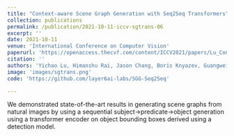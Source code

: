 ```yaml
---
title: "Context-aware Scene Graph Generation with Seq2Seq Transformers"
collection: publications
permalink: /publication/2021-10-11-iccv-sgtrans-06
excerpt: ''
date: 2021-10-11
venue: 'International Conference on Computer Vision'
paperurl: 'https://openaccess.thecvf.com/content/ICCV2021/papers/Lu_Context-Aware_Scene_Graph_Generation_With_Seq2Seq_Transformers_ICCV_2021_paper.pdf'
citation: ''
authors: 'Yichao Lu, Himanshu Rai, Jason Chang, Boris Knyazev, Guangwei Yu, <strong> Shashank Shekhar </strong>, Graham W. Taylor, Maksims Volkovs'
image: 'images/sgtrans.png' 
code: 'https://github.com/layer6ai-labs/SGG-Seq2Seq'

---
```


We demonstrated state-of-the-art results in generating scene graphs from natural images by using a sequential subject->predicate->object generation using a transformer encoder on object bounding boxes derived using a detection model.